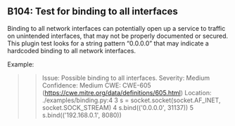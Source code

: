 ## B104: Test for binding to all interfaces

Binding to all network interfaces can potentially open up a service to
traffic on unintended interfaces, that may not be properly documented or
secured. This plugin test looks for a string pattern “0.0.0.0” that may
indicate a hardcoded binding to all network interfaces.

Example:

>> Issue: Possible binding to all interfaces.
Severity: Medium   Confidence: Medium
CWE: CWE-605 (https://cwe.mitre.org/data/definitions/605.html)
Location: ./examples/binding.py:4
3   s = socket.socket(socket.AF_INET, socket.SOCK_STREAM)
4   s.bind(('0.0.0.0', 31137))
5   s.bind(('192.168.0.1', 8080))